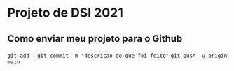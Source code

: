 # Projeto de DSI 2021

## Como enviar meu projeto para o Github
`git add .`
`git commit -m "descricao do que foi feito"`
`git push -u origin main`
